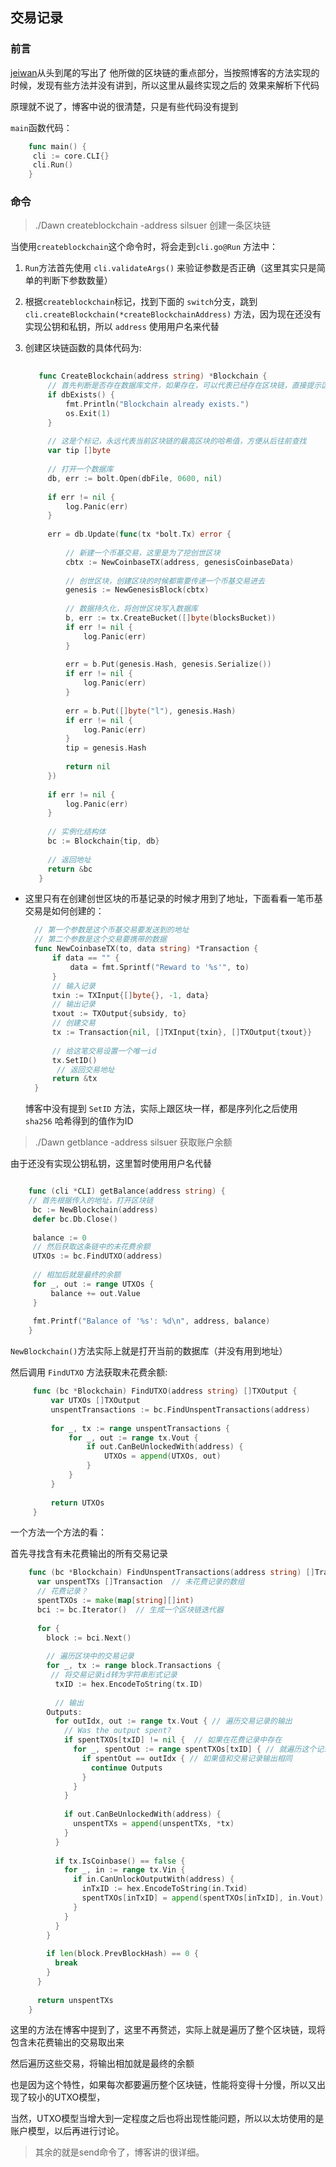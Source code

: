 ## 交易记录

### 前言

[jeiwan](https://jeiwan.cc/posts/building-blockchain-in-go-part-4/)从头到尾的写出了
他所做的区块链的重点部分，当按照博客的方法实现的时候，发现有些方法并没有讲到，所以这里从最终实现之后的
效果来解析下代码

原理就不说了，博客中说的很清楚，只是有些代码没有提到

`main`函数代码：
   ```go
       func main() {
        cli := core.CLI{}
        cli.Run()
       }

   ```

### 命令

> ./Dawn createblockchain -address silsuer 创建一条区块链

当使用`createblockchain`这个命令时，将会走到`cli.go@Run` 方法中：

  1. `Run`方法首先使用  `cli.validateArgs()` 来验证参数是否正确（这里其实只是简单的判断下参数数量）
  
  2. 根据`createblockchain`标记，找到下面的 `switch`分支，跳到`cli.createBlockchain(*createBlockchainAddress)`
  方法，因为现在还没有实现公钥和私钥，所以 `address` 使用用户名来代替
  
  3. 创建区块链函数的具体代码为:
  
       ```go
    
          func CreateBlockchain(address string) *Blockchain {
            // 首先判断是否存在数据库文件，如果存在，可以代表已经存在区块链，直接提示区块链已经存在
            if dbExists() {
                fmt.Println("Blockchain already exists.")
                os.Exit(1)
            }
          
            // 这是个标记，永远代表当前区块链的最高区块的哈希值，方便从后往前查找
            var tip []byte
            
            // 打开一个数据库
            db, err := bolt.Open(dbFile, 0600, nil)
            
            if err != nil {
                log.Panic(err)
            }
          
            err = db.Update(func(tx *bolt.Tx) error {
                
                // 新建一个币基交易，这里是为了挖创世区块
                cbtx := NewCoinbaseTX(address, genesisCoinbaseData)
                
                // 创世区块，创建区块的时候都需要传递一个币基交易进去
                genesis := NewGenesisBlock(cbtx)
          
                // 数据持久化，将创世区块写入数据库
                b, err := tx.CreateBucket([]byte(blocksBucket))
                if err != nil {
                    log.Panic(err)
                }
          
                err = b.Put(genesis.Hash, genesis.Serialize())
                if err != nil {
                    log.Panic(err)
                }
          
                err = b.Put([]byte("l"), genesis.Hash)
                if err != nil {
                    log.Panic(err)
                }
                tip = genesis.Hash
          
                return nil
            })
          
            if err != nil {
                log.Panic(err)
            }
          
            // 实例化结构体
            bc := Blockchain{tip, db}
          
            // 返回地址
            return &bc
          }
       ```
  
       
       
   - 这里只有在创建创世区块的币基记录的时候才用到了地址，下面看看一笔币基交易是如何创建的：
   
      ```go
        // 第一个参数是这个币基交易要发送到的地址
        // 第二个参数是这个交易要携带的数据
        func NewCoinbaseTX(to, data string) *Transaction {
        	if data == "" {
        		data = fmt.Sprintf("Reward to '%s'", to)
        	}
        	// 输入记录
        	txin := TXInput{[]byte{}, -1, data}
        	// 输出记录
        	txout := TXOutput{subsidy, to}
        	// 创建交易
        	tx := Transaction{nil, []TXInput{txin}, []TXOutput{txout}}
        	
   	        // 给这笔交易设置一个唯一id
        	tx.SetID()
             // 返回交易地址
        	return &tx
        }
      ```
      
      博客中没有提到 `SetID` 方法，实际上跟区块一样，都是序列化之后使用 `sha256` 哈希得到的值作为ID
      

> ./Dawn getblance -address silsuer 获取账户余额

由于还没有实现公钥私钥，这里暂时使用用户名代替

   ```go

       func (cli *CLI) getBalance(address string) {
       // 首先根据传入的地址，打开区块链
       	bc := NewBlockchain(address)
       	defer bc.Db.Close()
       
       	balance := 0
       	// 然后获取这条链中的未花费余额
       	UTXOs := bc.FindUTXO(address)
       
       	// 相加后就是最终的余额
       	for _, out := range UTXOs {
       		balance += out.Value
       	}
       
       	fmt.Printf("Balance of '%s': %d\n", address, balance)
       }
   ```
   
   `NewBlockchain()`方法实际上就是打开当前的数据库（并没有用到地址）
   
   然后调用 `FindUTXO` 方法获取未花费余额:
   
   ```go
        func (bc *Blockchain) FindUTXO(address string) []TXOutput {
            var UTXOs []TXOutput
            unspentTransactions := bc.FindUnspentTransactions(address)
        
            for _, tx := range unspentTransactions {
                for _, out := range tx.Vout {
                    if out.CanBeUnlockedWith(address) {
                        UTXOs = append(UTXOs, out)
                    }
                }
            }
        
            return UTXOs
        }  
   ```
    
   
   一个方法一个方法的看：
    
   首先寻找含有未花费输出的所有交易记录
    
   ```go
       func (bc *Blockchain) FindUnspentTransactions(address string) []Transaction {
         var unspentTXs []Transaction  // 未花费记录的数组
         // 花费记录？
         spentTXOs := make(map[string][]int)
         bci := bc.Iterator()  // 生成一个区块链迭代器
       
         for {
           block := bci.Next()  
       
           // 遍历区块中的交易记录
           for _, tx := range block.Transactions {
           	// 将交易记录id转为字符串形式记录
             txID := hex.EncodeToString(tx.ID)
       
             // 输出
           Outputs: 
             for outIdx, out := range tx.Vout { // 遍历交易记录的输出
               // Was the output spent?
               if spentTXOs[txID] != nil {  // 如果在花费记录中存在
                 for _, spentOut := range spentTXOs[txID] { // 就遍历这个记录
                   if spentOut == outIdx { // 如果值和交易记录输出相同
                     continue Outputs
                   }
                 }
               }
       
               if out.CanBeUnlockedWith(address) {
                 unspentTXs = append(unspentTXs, *tx)
               }
             }
       
             if tx.IsCoinbase() == false {
               for _, in := range tx.Vin {
                 if in.CanUnlockOutputWith(address) {
                   inTxID := hex.EncodeToString(in.Txid)
                   spentTXOs[inTxID] = append(spentTXOs[inTxID], in.Vout)
                 }
               }
             }
           }
       
           if len(block.PrevBlockHash) == 0 {
             break
           }
         }
       
         return unspentTXs
       }
   ```
   
   这里的方法在博客中提到了，这里不再赘述，实际上就是遍历了整个区块链，现将包含未花费输出的交易取出来
   
   然后遍历这些交易，将输出相加就是最终的余额
   
   也是因为这个特性，如果每次都要遍历整个区块链，性能将变得十分慢，所以又出现了较小的UTXO模型，
   
   当然，UTXO模型当增大到一定程度之后也将出现性能问题，所以以太坊使用的是账户模型，以后再进行讨论。
   
> 其余的就是send命令了，博客讲的很详细。
   
   



 

